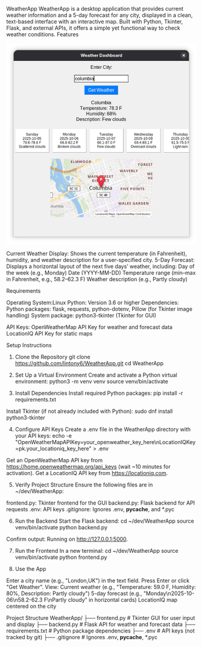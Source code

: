 WeatherApp
WeatherApp is a desktop application that provides current weather information and a 5-day forecast for any city, displayed in a clean, text-based interface with an interactive map. Built with Python, Tkinter, Flask, and external APIs, it offers a simple yet functional way to check weather conditions.
Features

![WeatherApp Graphical User Interface](WeatherAppUI.png)

Current Weather Display: Shows the current temperature (in Fahrenheit), humidity, and weather description for a user-specified city.
5-Day Forecast: Displays a horizontal layout of the next five days’ weather, including:
Day of the week (e.g., Monday)
Date (YYYY-MM-DD)
Temperature range (min–max in Fahrenheit, e.g., 58.2–62.3 F)
Weather description (e.g., Partly cloudy)

Requirements

Operating System:Linux 
Python: Version 3.6 or higher
Dependencies:
Python packages: flask, requests, python-dotenv, Pillow (for Tkinter image handling)
System package: python3-tkinter (Tkinter for GUI)


API Keys:
OpenWeatherMap API Key for weather and forecast data
LocationIQ API Key for static maps


Setup Instructions
1. Clone the Repository
git clone https://github.com/lintony6/WeatherApp.git
cd WeatherApp

2. Set Up a Virtual Environment
Create and activate a Python virtual environment:
python3 -m venv venv
source venv/bin/activate

3. Install Dependencies
Install required Python packages:
pip install -r requirements.txt

Install Tkinter (if not already included with Python):
sudo dnf install python3-tkinter

4. Configure API Keys
Create a .env file in the WeatherApp directory with your API keys:
echo -e "OpenWeatherMapAPIKey=your_openweather_key_here\nLocationIQKey=pk.your_locationiq_key_here" > .env


Get an OpenWeatherMap API key from https://home.openweathermap.org/api_keys (wait ~10 minutes for activation).
Get a LocationIQ API key from https://locationiq.com.

5. Verify Project Structure
Ensure the following files are in ~/dev/WeatherApp:

frontend.py: Tkinter frontend for the GUI
backend.py: Flask backend for API requests
.env: API keys
.gitignore: Ignores .env, __pycache__, and *.pyc

6. Run the Backend
Start the Flask backend:
cd ~/dev/WeatherApp
source venv/bin/activate
python backend.py


Confirm output: Running on http://127.0.0.1:5000.

7. Run the Frontend
In a new terminal:
cd ~/dev/WeatherApp
source venv/bin/activate
python frontend.py

8. Use the App

Enter a city name (e.g., "London,UK") in the text field.
Press Enter or click "Get Weather".
View:
Current weather (e.g., "Temperature: 59.0 F, Humidity: 80%, Description: Partly cloudy")
5-day forecast (e.g., "Monday\n2025-10-06\n58.2-62.3 F\nPartly cloudy" in horizontal cards)
LocationIQ map centered on the city


Project Structure
WeatherApp/
├── frontend.py       # Tkinter GUI for user input and display
├── backend.py        # Flask API for weather and forecast data
├── requirements.txt  # Python package dependencies
├── .env             # API keys (not tracked by git)
├── .gitignore       # Ignores .env, __pycache__, *.pyc